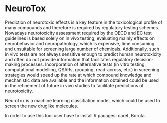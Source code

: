 # NeuroTox

Prediction of neurotoxic effects is a key feature in the toxicological profile of many compounds and therefore is required by regulatory testing schemes. Nowadays neurotoxicity assessment required by the OECD and EC test guidelines is based solely on in vivo testing, evaluating mainly effects on neurobehavior and neuropathology, which is expensive, time consuming and unsuitable for screening large number of chemicals. Additionally, such in vivo tests are not always sensitive enough to predict human neurotoxicity and often do not provide information that facilitates regulatory decision-making processes. Incorporation of alternative tests (in vitro testing, computational modelling, QSARs, grouping, read-across, etc.) in screening strategies would speed up the rate at which compound knowledge and mechanistic data are available and the information obtained could be used in the refinement of future in vivo studies to facilitate predictions of neurotoxicity.

NeuroTox is a machine learning classifiation model, which could be used to screen the new druglike molecules.

In order to use this tool user have to install R pacages: caret, Boruta.
